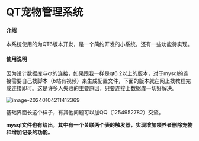 # QT宠物管理系统

#### 介绍
本系统使用的为QT6版本开发，是一个简约开发的小系统，还有一些功能待实现。



#### 使用说明

​		因为设计数据库与qt的连接，如果跟我一样是qt6.2以上的版本，对于mysql的连接需要自己找脚本（b站有视频）来生成配置文件，下面的版本就在网上找教程完成连接即可。这是许多人失败的主要原因，只要连接上数据库一切好解决。

![image-20240104211412369](C:\Users\zdy\AppData\Roaming\Typora\typora-user-images\image-20240104211412369.png)

基础界面长这个样子，有其他问题可以加QQ（1254952782）交流。



**mysql文件也有给出，其中有一个关联两个表的触发器，实现增加领养者删除宠物和增加记录的功能。**

